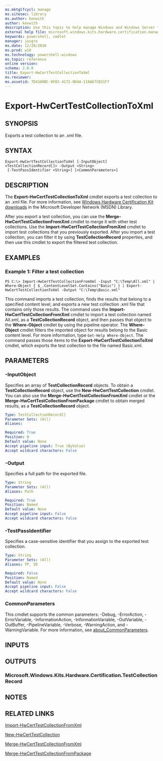 ```yaml
---
ms.mktglfcycl: manage
ms.sitesec: library
ms.author: kenwith
author: kenwith
description: Use this topic to help manage Windows and Windows Server technologies with Windows PowerShell.
external help file: microsoft.windows.kits.hardware.certification.management.dll-Help.xml
keywords: powershell, cmdlet
manager: jasgro
ms.date: 12/20/2016
ms.prod: w10
ms.technology: powershell-windows
ms.topic: reference
online version: 
schema: 2.0.0
title: Export-HwCertTestCollectionToXml
ms.reviewer:
ms.assetid: 7D4100BC-9F83-4172-9D4A-118A67CB31F7
---
```


# Export-HwCertTestCollectionToXml

## SYNOPSIS
Exports a test collection to an .xml file.

## SYNTAX

```
Export-HwCertTestCollectionToXml [-InputObject] <TestCollectionRecord[]> -Output <String>
 [-TestPassIdentifier <String>] [<CommonParameters>]
```

## DESCRIPTION
The **Export-HwCertTestCollectionToXml** cmdlet exports a test collection to an .xml file.
For more information, see [Windows Hardware Certification Kit downloads](http://go.microsoft.com/fwlink/?LinkId=614978) in the Microsoft Developer Network (MSDN) Library.

After you export a test collection, you can use the **Merge-HwCertTestCollectionFromXml** cmdlet to merge it with other test collections.
Use the **Import-HwCertTestCollectionFromXml** cmdlet to import test collections that you previously exported.
After you import a test collection, you can filter it by using **TestCollectionRecord** properties, and then use this cmdlet to export the filtered test collection.

## EXAMPLES

### Example 1: Filter a test collection
```
PS C:\> Import-HwCertTestCollectionFromXml -Input "C:\Temp\All.xml" | Where-Object { $_.ContentLevelSet.Contains("Basic") } | Export-HwCertTestCollectionToXml -Output "C:\Temp\Basic.xml"
```

This command imports a test collection, finds the results that belong to a specified content level, and exports a new test collection .xml file that contains only those results.
The command uses the **Import-HwCertTestCollectionFromXml** cmdlet to import a test collection named All.xml, as a **TestCollectionRecord** object, and then passes that object to the **Where-Object** cmdlet by using the pipeline operator.
The **Where-Object** cmdlet filters the imported object for results belong to the Basic content level.
For more information, type `Get-Help Where-Object`.
The command passes those items to the **Export-HwCertTestCollectionToXml** cmdlet, which exports the test collection to the file named Basic.xml.

## PARAMETERS

### -InputObject
Specifies an array of **TestCollectionRecord** objects.
To obtain a **TestCollectionRecord** object, use the **New-HwCertTestCollection** cmdlet.
You can also use the **Merge-HwCertTestCollectionFromXml** cmdlet or the **Merge-HwCertTestCollectionFromPackage** cmdlet to obtain merged results, as a **TestCollectionRecord** object.

```yaml
Type: TestCollectionRecord[]
Parameter Sets: (All)
Aliases: 

Required: True
Position: 0
Default value: None
Accept pipeline input: True (ByValue)
Accept wildcard characters: False
```

### -Output
Specifies a full path for the exported file.

```yaml
Type: String
Parameter Sets: (All)
Aliases: Path

Required: True
Position: Named
Default value: None
Accept pipeline input: False
Accept wildcard characters: False
```

### -TestPassIdentifier
Specifies a case-sensitive identifier that you assign to the exported test collection.

```yaml
Type: String
Parameter Sets: (All)
Aliases: TP, ID

Required: False
Position: Named
Default value: None
Accept pipeline input: False
Accept wildcard characters: False
```

### CommonParameters
This cmdlet supports the common parameters: -Debug, -ErrorAction, -ErrorVariable, -InformationAction, -InformationVariable, -OutVariable, -OutBuffer, -PipelineVariable, -Verbose, -WarningAction, and -WarningVariable. For more information, see [about_CommonParameters](http://go.microsoft.com/fwlink/?LinkID=113216).

## INPUTS

## OUTPUTS

### Microsoft.Windows.Kits.Hardware.Certification.TestCollectionRecord

## NOTES

## RELATED LINKS

[Import-HwCertTestCollectionFromXml](./Import-HwCertTestCollectionFromXml.md)

[New-HwCertTestCollection](./New-HwCertTestCollection.md)

[Merge-HwCertTestCollectionFromXml](./Merge-HwCertTestCollectionFromXml.md)

[Merge-HwCertTestCollectionFromPackage](./Merge-HwCertTestCollectionFromPackage.md)

